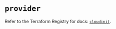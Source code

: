 # `provider`

Refer to the Terraform Registry for docs: [`cloudinit`](https://registry.terraform.io/providers/hashicorp/cloudinit/2.3.6/docs).
